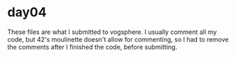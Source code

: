 # day04

These files are what I submitted to vogsphere. I usually comment all my code, but 42's moulinette doesn't allow for commenting, so I had to remove the comments after I finished the code, before submitting.
